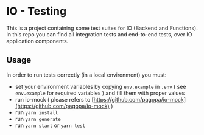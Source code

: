 # IO - Testing
This is a project containing some test suites for IO (Backend and Functions). In this repo you can find all integration tests and end-to-end tests, over IO application components.

## Usage

In order to run tests correctly (in a local environment) you must:

 - set your environment variables by copying `env.example` in `.env` ( see `env.example` for required variables ) and fill them with proper values
 - run io-mock ( please refers to [https://github.com/pagopa/io-mock](https://github.com/pagopa/io-mock) )
 - run `yarn install`
 - run `yarn generate`
 - run `yarn start` or `yarn test`